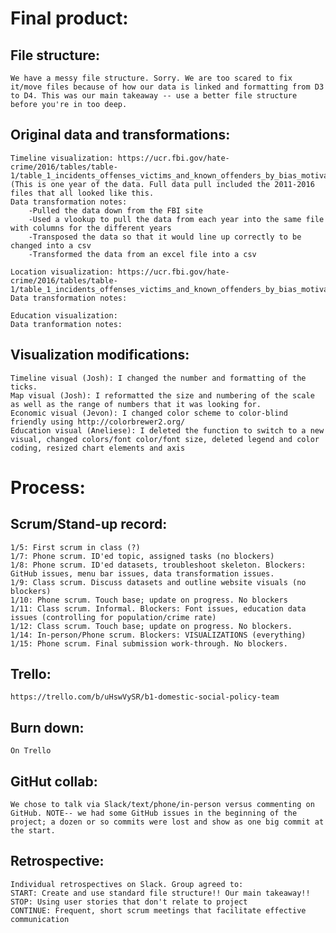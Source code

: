 # Final product: 

## File structure:
    We have a messy file structure. Sorry. We are too scared to fix it/move files because of how our data is linked and formatting from D3 to D4. This was our main takeaway -- use a better file structure before you're in too deep.

## Original data and transformations:
    Timeline visualization: https://ucr.fbi.gov/hate-crime/2016/tables/table-1/table_1_incidents_offenses_victims_and_known_offenders_by_bias_motivation_2016.xls/output.xls (This is one year of the data. Full data pull included the 2011-2016 files that all looked like this. 
    Data transformation notes: 
        -Pulled the data down from the FBI site
        -Used a vlookup to pull the data from each year into the same file with columns for the different years
        -Transposed the data so that it would line up correctly to be changed into a csv
        -Transformed the data from an excel file into a csv
    
    Location visualization: https://ucr.fbi.gov/hate-crime/2016/tables/table-1/table_1_incidents_offenses_victims_and_known_offenders_by_bias_motivation_2016.xls/output.xls 
    Data transformation notes: 
    
    Education visualization:
    Data tranformation notes:
  
## Visualization modifications:
    Timeline visual (Josh): I changed the number and formatting of the ticks. 
    Map visual (Josh): I reformatted the size and numbering of the scale as well as the range of numbers that it was looking for. 
    Economic visual (Jevon): I changed color scheme to color-blind friendly using http://colorbrewer2.org/
    Education visual (Aneliese): I deleted the function to switch to a new visual, changed colors/font color/font size, deleted legend and color coding, resized chart elements and axis
  
  
  
# Process:

  ## Scrum/Stand-up record:
    1/5: First scrum in class (?) 
    1/7: Phone scrum. ID'ed topic, assigned tasks (no blockers)
    1/8: Phone scrum. ID'ed datasets, troubleshoot skeleton. Blockers: GitHub issues, menu bar issues, data transformation issues.
    1/9: Class scrum. Discuss datasets and outline website visuals (no blockers)
    1/10: Phone scrum. Touch base; update on progress. No blockers
    1/11: Class scrum. Informal. Blockers: Font issues, education data issues (controlling for population/crime rate)
    1/12: Class scrum. Touch base; update on progress. No blockers.
    1/14: In-person/Phone scrum. Blockers: VISUALIZATIONS (everything)
    1/15: Phone scrum. Final submission work-through. No blockers.
    
  ## Trello: 
    https://trello.com/b/uHswVySR/b1-domestic-social-policy-team
  
  ## Burn down: 
    On Trello
  
  ## GitHut collab: 
    We chose to talk via Slack/text/phone/in-person versus commenting on GitHub. NOTE-- we had some GitHub issues in the beginning of the project; a dozen or so commits were lost and show as one big commit at the start. 
  
  ## Retrospective: 
    Individual retrospectives on Slack. Group agreed to:
    START: Create and use standard file structure!! Our main takeaway!!
    STOP: Using user stories that don't relate to project
    CONTINUE: Frequent, short scrum meetings that facilitate effective communication
  
